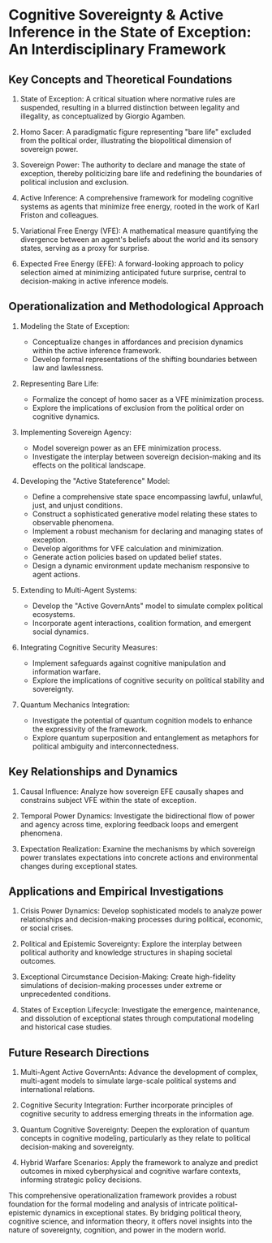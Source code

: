 # Cognitive Sovereignty & Active Inference in the State of Exception: An Interdisciplinary Framework

## Key Concepts and Theoretical Foundations

1. State of Exception: A critical situation where normative rules are suspended, resulting in a blurred distinction between legality and illegality, as conceptualized by Giorgio Agamben.

2. Homo Sacer: A paradigmatic figure representing "bare life" excluded from the political order, illustrating the biopolitical dimension of sovereign power.

3. Sovereign Power: The authority to declare and manage the state of exception, thereby politicizing bare life and redefining the boundaries of political inclusion and exclusion.

4. Active Inference: A comprehensive framework for modeling cognitive systems as agents that minimize free energy, rooted in the work of Karl Friston and colleagues.

5. Variational Free Energy (VFE): A mathematical measure quantifying the divergence between an agent's beliefs about the world and its sensory states, serving as a proxy for surprise.

6. Expected Free Energy (EFE): A forward-looking approach to policy selection aimed at minimizing anticipated future surprise, central to decision-making in active inference models.

## Operationalization and Methodological Approach

1. Modeling the State of Exception:
   - Conceptualize changes in affordances and precision dynamics within the active inference framework.
   - Develop formal representations of the shifting boundaries between law and lawlessness.

2. Representing Bare Life:
   - Formalize the concept of homo sacer as a VFE minimization process.
   - Explore the implications of exclusion from the political order on cognitive dynamics.

3. Implementing Sovereign Agency:
   - Model sovereign power as an EFE minimization process.
   - Investigate the interplay between sovereign decision-making and its effects on the political landscape.

4. Developing the "Active Stateference" Model:
   - Define a comprehensive state space encompassing lawful, unlawful, just, and unjust conditions.
   - Construct a sophisticated generative model relating these states to observable phenomena.
   - Implement a robust mechanism for declaring and managing states of exception.
   - Develop algorithms for VFE calculation and minimization.
   - Generate action policies based on updated belief states.
   - Design a dynamic environment update mechanism responsive to agent actions.

5. Extending to Multi-Agent Systems:
   - Develop the "Active GovernAnts" model to simulate complex political ecosystems.
   - Incorporate agent interactions, coalition formation, and emergent social dynamics.

6. Integrating Cognitive Security Measures:
   - Implement safeguards against cognitive manipulation and information warfare.
   - Explore the implications of cognitive security on political stability and sovereignty.

7. Quantum Mechanics Integration:
   - Investigate the potential of quantum cognition models to enhance the expressivity of the framework.
   - Explore quantum superposition and entanglement as metaphors for political ambiguity and interconnectedness.

## Key Relationships and Dynamics

1. Causal Influence: Analyze how sovereign EFE causally shapes and constrains subject VFE within the state of exception.

2. Temporal Power Dynamics: Investigate the bidirectional flow of power and agency across time, exploring feedback loops and emergent phenomena.

3. Expectation Realization: Examine the mechanisms by which sovereign power translates expectations into concrete actions and environmental changes during exceptional states.

## Applications and Empirical Investigations

1. Crisis Power Dynamics: Develop sophisticated models to analyze power relationships and decision-making processes during political, economic, or social crises.

2. Political and Epistemic Sovereignty: Explore the interplay between political authority and knowledge structures in shaping societal outcomes.

3. Exceptional Circumstance Decision-Making: Create high-fidelity simulations of decision-making processes under extreme or unprecedented conditions.

4. States of Exception Lifecycle: Investigate the emergence, maintenance, and dissolution of exceptional states through computational modeling and historical case studies.

## Future Research Directions

1. Multi-Agent Active GovernAnts: Advance the development of complex, multi-agent models to simulate large-scale political systems and international relations.

2. Cognitive Security Integration: Further incorporate principles of cognitive security to address emerging threats in the information age.

3. Quantum Cognitive Sovereignty: Deepen the exploration of quantum concepts in cognitive modeling, particularly as they relate to political decision-making and sovereignty.

4. Hybrid Warfare Scenarios: Apply the framework to analyze and predict outcomes in mixed cyberphysical and cognitive warfare contexts, informing strategic policy decisions.

This comprehensive operationalization framework provides a robust foundation for the formal modeling and analysis of intricate political-epistemic dynamics in exceptional states. By bridging political theory, cognitive science, and information theory, it offers novel insights into the nature of sovereignty, cognition, and power in the modern world.